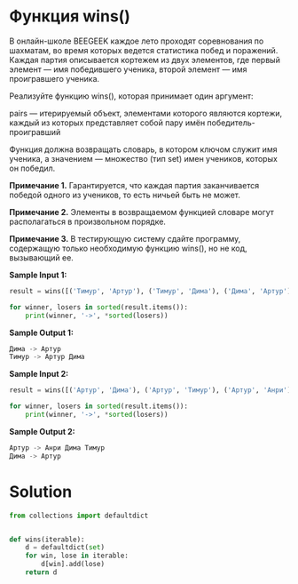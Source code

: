 # Функция wins()

В онлайн-школе BEEGEEK каждое лето проходят соревнования по шахматам, во время которых ведется статистика побед и
поражений. Каждая партия описывается кортежем из двух элементов, где первый элемент — имя победившего ученика, второй
элемент — имя проигравшего ученика.

Реализуйте функцию wins(), которая принимает один аргумент:

pairs — итерируемый объект, элементами которого являются кортежи, каждый из которых представляет собой пару имён
победитель-проигравший

Функция должна возвращать словарь, в котором ключом служит имя ученика, а значением — множество (тип set) имен учеников,
которых он победил.

**Примечание 1.** Гарантируется, что каждая партия заканчивается победой одного из учеников, то есть ничьей быть не
может.

**Примечание 2.** Элементы в возвращаемом функцией словаре могут располагаться в произвольном порядке.

**Примечание 3.** В тестирующую систему сдайте программу, содержащую только необходимую функцию wins(), но не код,
вызывающий ее.

**Sample Input 1:**

```python
result = wins([('Тимур', 'Артур'), ('Тимур', 'Дима'), ('Дима', 'Артур')])

for winner, losers in sorted(result.items()):
    print(winner, '->', *sorted(losers))
```

**Sample Output 1:**

```python
Дима -> Артур
Тимур -> Артур Дима
```

**Sample Input 2:**

```python
result = wins([('Артур', 'Дима'), ('Артур', 'Тимур'), ('Артур', 'Анри'), ('Дима', 'Артур')])

for winner, losers in sorted(result.items()):
    print(winner, '->', *sorted(losers))
```

**Sample Output 2:**

```python
Артур -> Анри Дима Тимур
Дима -> Артур
```

# Solution

```python
from collections import defaultdict


def wins(iterable):
    d = defaultdict(set)
    for win, lose in iterable:
        d[win].add(lose)
    return d
```